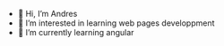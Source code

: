 - 👋 Hi, I’m Andres
- 👀 I’m interested in learning web pages developpment
- 🌱 I’m currently learning angular

<!---
Andres-cut/Andres-cut is a ✨ special ✨ repository because its `README.md` (this file) appears on your GitHub profile.
You can click the Preview link to take a look at your changes.
--->
